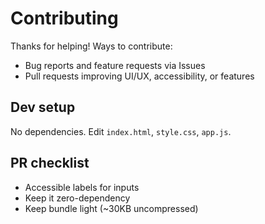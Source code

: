 # Contributing
Thanks for helping! Ways to contribute:
- Bug reports and feature requests via Issues
- Pull requests improving UI/UX, accessibility, or features

## Dev setup
No dependencies. Edit `index.html`, `style.css`, `app.js`.

## PR checklist
- Accessible labels for inputs
- Keep it zero-dependency
- Keep bundle light (~30KB uncompressed)
